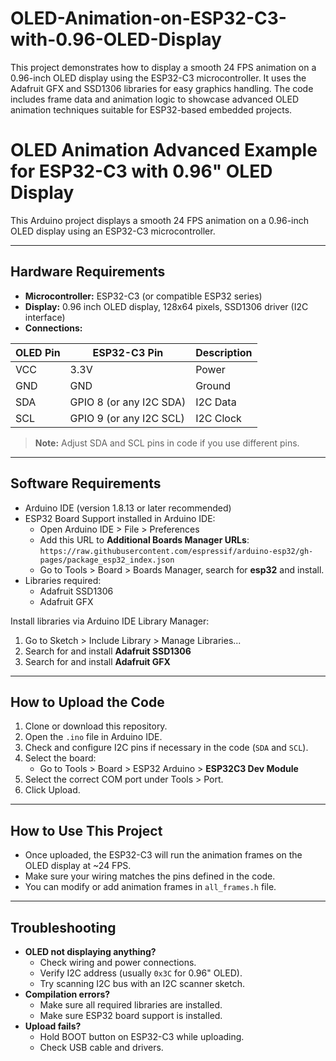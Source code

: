 # OLED-Animation-on-ESP32-C3-with-0.96-OLED-Display
This project demonstrates how to display a smooth 24 FPS animation on a 0.96-inch OLED display  using the ESP32-C3 microcontroller. It uses the Adafruit GFX and SSD1306 libraries for easy graphics handling. The code includes frame data and animation logic to showcase advanced OLED animation techniques suitable for ESP32-based embedded projects.



# OLED Animation Advanced Example for ESP32-C3 with 0.96" OLED Display

This Arduino project displays a smooth 24 FPS animation on a 0.96-inch OLED display using an ESP32-C3 microcontroller.

---

## Hardware Requirements

- **Microcontroller:** ESP32-C3 (or compatible ESP32 series)
- **Display:** 0.96 inch OLED display, 128x64 pixels, SSD1306 driver (I2C interface)
- **Connections:**

| OLED Pin | ESP32-C3 Pin | Description         |
| -------- | ------------ | ------------------- |
| VCC      | 3.3V         | Power               |
| GND      | GND          | Ground              |
| SDA      | GPIO 8 (or any I2C SDA) | I2C Data      |
| SCL      | GPIO 9 (or any I2C SCL) | I2C Clock     |

> **Note:** Adjust SDA and SCL pins in code if you use different pins.

---

## Software Requirements

- Arduino IDE (version 1.8.13 or later recommended)
- ESP32 Board Support installed in Arduino IDE:
  - Open Arduino IDE > File > Preferences
  - Add this URL to **Additional Boards Manager URLs**:  
    `https://raw.githubusercontent.com/espressif/arduino-esp32/gh-pages/package_esp32_index.json`
  - Go to Tools > Board > Boards Manager, search for **esp32** and install.
- Libraries required:
  - Adafruit SSD1306  
  - Adafruit GFX

Install libraries via Arduino IDE Library Manager:

1. Go to Sketch > Include Library > Manage Libraries...
2. Search for and install **Adafruit SSD1306**
3. Search for and install **Adafruit GFX**

---

## How to Upload the Code

1. Clone or download this repository.
2. Open the `.ino` file in Arduino IDE.
3. Check and configure I2C pins if necessary in the code (`SDA` and `SCL`).
4. Select the board:
   - Go to Tools > Board > ESP32 Arduino > **ESP32C3 Dev Module**
5. Select the correct COM port under Tools > Port.
6. Click Upload.

---

## How to Use This Project

- Once uploaded, the ESP32-C3 will run the animation frames on the OLED display at ~24 FPS.
- Make sure your wiring matches the pins defined in the code.
- You can modify or add animation frames in `all_frames.h` file.

---

## Troubleshooting

- **OLED not displaying anything?**
  - Check wiring and power connections.
  - Verify I2C address (usually `0x3C` for 0.96" OLED).
  - Try scanning I2C bus with an I2C scanner sketch.
- **Compilation errors?**
  - Make sure all required libraries are installed.
  - Make sure ESP32 board support is installed.
- **Upload fails?**
  - Hold BOOT button on ESP32-C3 while uploading.
  - Check USB cable and drivers.











   
